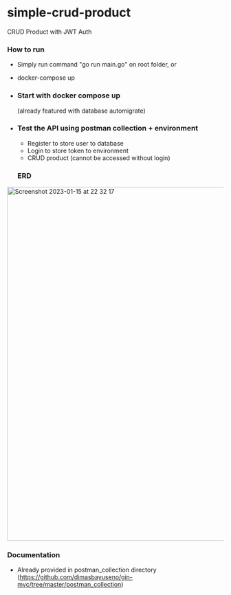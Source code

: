 # simple-crud-product
CRUD Product with JWT Auth

### How to run
 - Simply run command "go run main.go" on root folder, or
 - docker-compose up

- ### Start with docker compose up  
  (already featured with database automigrate)
- ### Test the API using postman collection + environment
  - Register to store user to database
  - Login to store token to environment
  - CRUD product (cannot be accessed without login)
  
  ### ERD
<img width="824" alt="Screenshot 2023-01-15 at 22 32 17" src="https://user-images.githubusercontent.com/117537461/212552947-b01e6fc0-651f-4207-93eb-c3dfb1b44db2.png">

### Documentation
  - Already provided in postman_collection directory (https://github.com/dimasbayuseno/gin-mvc/tree/master/postman_collection)
